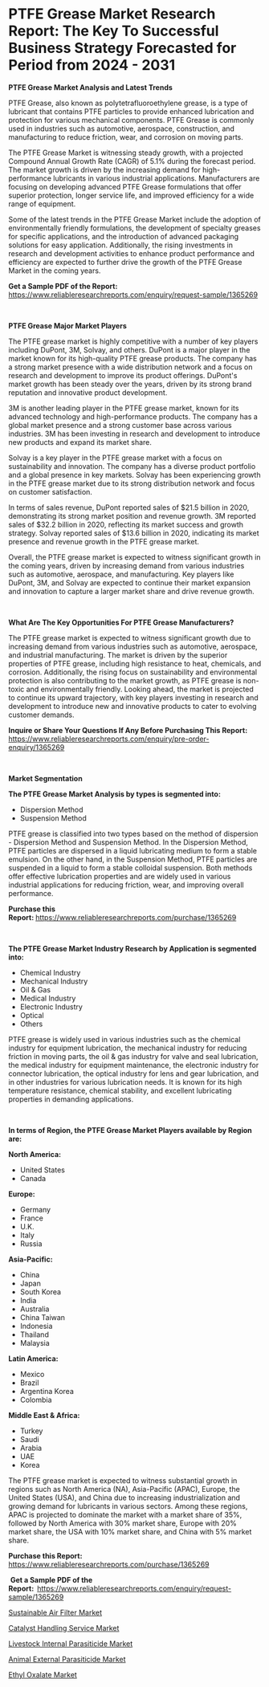 <p><h1>PTFE Grease Market Research Report: The Key To Successful Business Strategy Forecasted for Period from 2024 - 2031</h1></p><p><strong>PTFE Grease Market Analysis and Latest Trends</strong></p>
<p><p>PTFE Grease, also known as polytetrafluoroethylene grease, is a type of lubricant that contains PTFE particles to provide enhanced lubrication and protection for various mechanical components. PTFE Grease is commonly used in industries such as automotive, aerospace, construction, and manufacturing to reduce friction, wear, and corrosion on moving parts.</p><p>The PTFE Grease Market is witnessing steady growth, with a projected Compound Annual Growth Rate (CAGR) of 5.1% during the forecast period. The market growth is driven by the increasing demand for high-performance lubricants in various industrial applications. Manufacturers are focusing on developing advanced PTFE Grease formulations that offer superior protection, longer service life, and improved efficiency for a wide range of equipment.</p><p>Some of the latest trends in the PTFE Grease Market include the adoption of environmentally friendly formulations, the development of specialty greases for specific applications, and the introduction of advanced packaging solutions for easy application. Additionally, the rising investments in research and development activities to enhance product performance and efficiency are expected to further drive the growth of the PTFE Grease Market in the coming years.</p></p>
<p><strong>Get a Sample PDF of the Report:&nbsp;</strong> <a href="https://www.reliableresearchreports.com/enquiry/request-sample/1365269">https://www.reliableresearchreports.com/enquiry/request-sample/1365269</a></p>
<p>&nbsp;</p>
<p><strong>PTFE Grease Major Market Players</strong></p>
<p><p>The PTFE grease market is highly competitive with a number of key players including DuPont, 3M, Solvay, and others. DuPont is a major player in the market known for its high-quality PTFE grease products. The company has a strong market presence with a wide distribution network and a focus on research and development to improve its product offerings. DuPont's market growth has been steady over the years, driven by its strong brand reputation and innovative product development.</p><p>3M is another leading player in the PTFE grease market, known for its advanced technology and high-performance products. The company has a global market presence and a strong customer base across various industries. 3M has been investing in research and development to introduce new products and expand its market share.</p><p>Solvay is a key player in the PTFE grease market with a focus on sustainability and innovation. The company has a diverse product portfolio and a global presence in key markets. Solvay has been experiencing growth in the PTFE grease market due to its strong distribution network and focus on customer satisfaction.</p><p>In terms of sales revenue, DuPont reported sales of $21.5 billion in 2020, demonstrating its strong market position and revenue growth. 3M reported sales of $32.2 billion in 2020, reflecting its market success and growth strategy. Solvay reported sales of $13.6 billion in 2020, indicating its market presence and revenue growth in the PTFE grease market.</p><p>Overall, the PTFE grease market is expected to witness significant growth in the coming years, driven by increasing demand from various industries such as automotive, aerospace, and manufacturing. Key players like DuPont, 3M, and Solvay are expected to continue their market expansion and innovation to capture a larger market share and drive revenue growth.</p></p>
<p>&nbsp;</p>
<p><strong>What Are The Key Opportunities For PTFE Grease Manufacturers?</strong></p>
<p><p>The PTFE grease market is expected to witness significant growth due to increasing demand from various industries such as automotive, aerospace, and industrial manufacturing. The market is driven by the superior properties of PTFE grease, including high resistance to heat, chemicals, and corrosion. Additionally, the rising focus on sustainability and environmental protection is also contributing to the market growth, as PTFE grease is non-toxic and environmentally friendly. Looking ahead, the market is projected to continue its upward trajectory, with key players investing in research and development to introduce new and innovative products to cater to evolving customer demands.</p></p>
<p><strong>Inquire or Share Your Questions If Any Before Purchasing This Report:</strong> <a href="https://www.reliableresearchreports.com/enquiry/pre-order-enquiry/1365269">https://www.reliableresearchreports.com/enquiry/pre-order-enquiry/1365269</a></p>
<p>&nbsp;</p>
<p><strong>Market Segmentation</strong></p>
<p><strong>The PTFE Grease Market Analysis by types is segmented into:</strong></p>
<p><ul><li>Dispersion Method</li><li>Suspension Method</li></ul></p>
<p><p>PTFE grease is classified into two types based on the method of dispersion - Dispersion Method and Suspension Method. In the Dispersion Method, PTFE particles are dispersed in a liquid lubricating medium to form a stable emulsion. On the other hand, in the Suspension Method, PTFE particles are suspended in a liquid to form a stable colloidal suspension. Both methods offer effective lubrication properties and are widely used in various industrial applications for reducing friction, wear, and improving overall performance.</p></p>
<p><strong>Purchase this Report:&nbsp;</strong><a href="https://www.reliableresearchreports.com/purchase/1365269">https://www.reliableresearchreports.com/purchase/1365269</a></p>
<p>&nbsp;</p>
<p><strong>The PTFE Grease Market Industry Research by Application is segmented into:</strong></p>
<p><ul><li>Chemical Industry</li><li>Mechanical Industry</li><li>Oil & Gas</li><li>Medical Industry</li><li>Electronic Industry</li><li>Optical</li><li>Others</li></ul></p>
<p><p>PTFE grease is widely used in various industries such as the chemical industry for equipment lubrication, the mechanical industry for reducing friction in moving parts, the oil & gas industry for valve and seal lubrication, the medical industry for equipment maintenance, the electronic industry for connector lubrication, the optical industry for lens and gear lubrication, and in other industries for various lubrication needs. It is known for its high temperature resistance, chemical stability, and excellent lubricating properties in demanding applications.</p></p>
<p>&nbsp;</p>
<p><strong>In terms of Region, the PTFE Grease Market Players available by Region are:</strong></p>
<p>
    <p> <strong> North America: </strong>
        <ul>
            <li>United States</li>
            <li>Canada</li>
        </ul>
        </p> 
    <p> <strong> Europe: </strong>
        <ul>
            <li>Germany</li>
            <li>France</li>
            <li>U.K.</li>
            <li>Italy</li>
            <li>Russia</li>
        </ul>
        </p> 
    <p> <strong> Asia-Pacific: </strong>
        <ul>
            <li>China</li>
            <li>Japan</li>
            <li>South Korea</li>
            <li>India</li>
            <li>Australia</li>
            <li>China Taiwan</li>
            <li>Indonesia</li>
            <li>Thailand</li>
            <li>Malaysia</li>
        </ul>
        </p> 
    <p> <strong> Latin America: </strong>
        <ul>
            <li>Mexico</li>
            <li>Brazil</li>
            <li>Argentina Korea</li>
            <li>Colombia</li>
        </ul>
        </p> 
    <p> <strong> Middle East & Africa: </strong>
        <ul>
            <li>Turkey</li>
            <li>Saudi</li>
            <li>Arabia</li>
            <li>UAE</li>
            <li>Korea</li>
        </ul>
    </p>
    </p>
<p><p>The PTFE grease market is expected to witness substantial growth in regions such as North America (NA), Asia-Pacific (APAC), Europe, the United States (USA), and China due to increasing industrialization and growing demand for lubricants in various sectors. Among these regions, APAC is projected to dominate the market with a market share of 35%, followed by North America with 30% market share, Europe with 20% market share, the USA with 10% market share, and China with 5% market share.</p></p>
<p><strong>Purchase this Report: </strong><a href="https://www.reliableresearchreports.com/purchase/1365269">https://www.reliableresearchreports.com/purchase/1365269</a></p>
<p>&nbsp;<strong>Get a Sample PDF of the Report:&nbsp;&nbsp;</strong><a href="https://www.reliableresearchreports.com/enquiry/request-sample/1365269">https://www.reliableresearchreports.com/enquiry/request-sample/1365269</a></p>
<p><strong></strong></p>
<p><p><a href="https://github.com/sonuprakash1/Market-Research-Report-List-1/blob/main/sustainable-air-filter-market.md">Sustainable Air Filter Market</a></p><p><a href="https://github.com/jhcraigie/Market-Research-Report-List-1/blob/main/catalyst-handling-service-market.md">Catalyst Handling Service Market</a></p><p><a href="https://issuu.com/reportprime-2/docs/livestock-internal-parasiticide-market-size-2030.p">Livestock Internal Parasiticide Market</a></p><p><a href="https://issuu.com/reportprime-2/docs/animal-external-parasiticide-market-size-2030.pptx">Animal External Parasiticide Market</a></p><p><a href="https://github.com/laholand/Market-Research-Report-List-1/blob/main/ethyl-oxalate-market.md">Ethyl Oxalate Market</a></p></p>